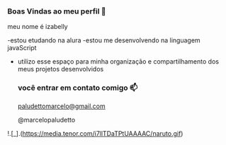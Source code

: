   ### Boas Vindas ao meu perfil 💙

meu nome é izabelly

-estou etudando na alura
-estou me desenvolvendo na linguagem javaScript
- utilizo esse espaço para minha organização e compartilhamento dos meus projetos desenvolvidos

  ### você entrar em contato comigo 📫

  paludettomarcelo@gmail.com

  @marcelopaludetto

!.[_].(https://media.tenor.com/i7llTDaTPtUAAAAC/naruto.gif)
  
